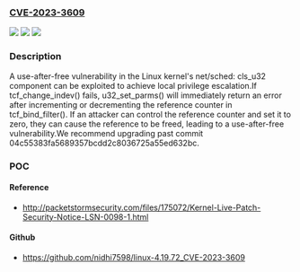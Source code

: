 ### [CVE-2023-3609](https://cve.mitre.org/cgi-bin/cvename.cgi?name=CVE-2023-3609)
![](https://img.shields.io/static/v1?label=Product&message=Kernel&color=blue)
![](https://img.shields.io/static/v1?label=Version&message=4.14%3C%206.4%20&color=brighgreen)
![](https://img.shields.io/static/v1?label=Vulnerability&message=CWE-416%20Use%20After%20Free&color=brighgreen)

### Description

A use-after-free vulnerability in the Linux kernel's net/sched: cls_u32 component can be exploited to achieve local privilege escalation.If tcf_change_indev() fails, u32_set_parms() will immediately return an error after incrementing or decrementing the reference counter in tcf_bind_filter(). If an attacker can control the reference counter and set it to zero, they can cause the reference to be freed, leading to a use-after-free vulnerability.We recommend upgrading past commit 04c55383fa5689357bcdd2c8036725a55ed632bc.

### POC

#### Reference
- http://packetstormsecurity.com/files/175072/Kernel-Live-Patch-Security-Notice-LSN-0098-1.html

#### Github
- https://github.com/nidhi7598/linux-4.19.72_CVE-2023-3609


